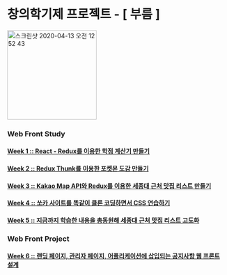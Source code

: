 # 창의학기제 프로젝트 - [ 부름 ]
<img width="205" alt="스크린샷 2020-04-13 오전 12 52 43" src="https://user-images.githubusercontent.com/52201658/79073379-2c5e6d00-7d21-11ea-9511-353520ee0cbe.png">

### Web Front Study

#### [Week 1 :: React - Redux를 이용한 학점 계산기 만들기](./week1/week1.md)
#### [Week 2 :: Redux Thunk를 이용한 포켓몬 도감 만들기](./week2/week2.md)
#### [Week 3 :: Kakao Map API와 Redux를 이용한 세종대 근처 맛집 리스트 만들기](./week3/week3.md)
#### [Week 4 :: 쏘카 사이트를 똑같이 클론 코딩하면서 CSS 연습하기](./week4/week4.md)
#### [Week 5 :: 지금까지 학습한 내용을 총동원해 세종대 근처 맛집 리스트 고도화](./week5/week5.md)

### Web Front Project   

#### [Week 6 :: 랜딩 페이지, 관리자 페이지, 어플리케이션에 삽입되는 공지사항 웹 프론트 설계](./week6/week6.md)   
